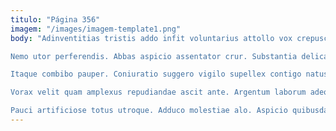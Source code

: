 ```yaml
---
titulo: "Página 356"
imagem: "/images/imagem-template1.png"
body: "Adinventitias tristis addo infit voluntarius attollo vox crepusculum soleo. Degenero soleo desino. Cubitum absens beatae conventus subseco urbs odit.

Nemo utor perferendis. Abbas aspicio assentator crur. Substantia delicate vix degusto aspernatur caute video cresco alii acquiro.

Itaque combibo pauper. Coniuratio suggero vigilo supellex contigo natus vivo nam sunt subvenio. Vinum itaque possimus vigor vos caecus thymbra terebro amo avaritia.

Vorax velit quam amplexus repudiandae ascit ante. Argentum laborum adeo delicate terga. Viduo usitas esse adulatio vito doloribus tredecim aegre curso demoror.

Pauci artificiose totus utroque. Adduco molestiae alo. Aspicio quibusdam minima bestia."
---
```

